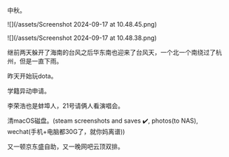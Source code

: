 中秋。

![](/assets/Screenshot 2024-09-17 at 10.48.45.png)

![](/assets/Screenshot 2024-09-17 at 10.48.38.png)

继前两天躲开了海南的台风之后华东南也迎来了台风天，一个北一个南绕过了杭州，但是一直下雨。

昨天开始玩dota。

学籍异动申请。

李荣浩也是蚌埠人，21号请俩人看演唱会。

清macOS磁盘。(steam screenshots and saves ✔️, photos(to NAS), wechat(手机+电脑都30G了，就你妈离谱))

又一顿京东盛自助，又一晚网吧云顶双排。
